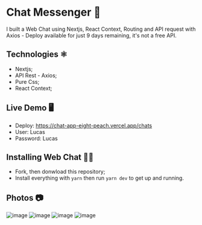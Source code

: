 # Chat Messenger 💬
I built a Web Chat using Nextjs, React Context, Routing and API request with Axios - Deploy available for just 9 days remaining, it's not a free API.

## Technologies ⚛️
- Nextjs;
- API Rest - Axios; 
- Pure Css; 
- React Context; 

## Live Demo 🖥️
- Deploy: https://chat-app-eight-peach.vercel.app/chats
- User: Lucas
- Password: Lucas 

## Installing Web Chat 👨‍💻

- Fork, then donwload this repository;
- Install everything with `yarn` then run `yarn dev` to get up and running.

## Photos 📷

![image](https://user-images.githubusercontent.com/104602579/187645563-239d4bfe-d270-4d5e-b84c-51adc0e5770a.png)
![image](https://user-images.githubusercontent.com/104602579/187645797-87525fde-2e98-4d21-a780-dfa8f5bd9db6.png)
![image](https://user-images.githubusercontent.com/104602579/187645877-4f4f9b22-e34d-4674-89f8-74d4de77cb8d.png)
![image](https://user-images.githubusercontent.com/104602579/187645999-58578891-3b54-4e82-a562-3f2b2df037bd.png)



